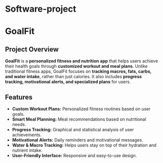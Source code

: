 # Software-project
# GoalFit

##  Project Overview
**GoalFit** is a **personalized fitness and nutrition app** that helps users achieve their health goals through **customized workout and meal plans**. Unlike traditional fitness apps, GoalFit focuses on **tracking macros, fats, carbs, and water intake**, rather than just calories. 
It also includes **progress tracking, motivational alerts, and specialized plans** for users.

##  Features
-  **Custom Workout Plans:** Personalized fitness routines based on user goals.
-  **Smart Meal Planning:** Meal recommendations based on nutritional needs.
-  **Progress Tracking:** Graphical and statistical analysis of user achievements.
-  **Motivational Alerts:** Daily reminders and motivational messages.
-  **Water & Macro Tracking:** Helps users stay on top of their hydration and nutrient intake.
-  **User-Friendly Interface:** Responsive and easy-to-use design.


